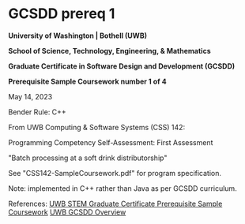# GCSDD prereq 1

**University of Washington | Bothell (UWB)**

**School of Science, Technology, Engineering, & Mathematics**

**Graduate Certificate in Software Design and Development (GCSDD)**

**Prerequisite Sample Coursework number 1 of 4**


May 14, 2023

Bender Rule: C++


From UWB Computing & Software Systems (CSS) 142:

Programming Competency Self-Assessment: First Assessment

"Batch processing at a soft drink distributorship"

See "CSS142-SampleCoursework.pdf" for program specification.


Note: implemented in C++ rather than Java as per GCSDD curriculum.

References:
[UWB STEM Graduate Certificate Prerequisite Sample Coursework](https://www.uwb.edu/stem/graduate/gcsdd/sample-coursework) 
[UWB GCSDD Overview](https://www.uwb.edu/stem/graduate/gcsdd)
